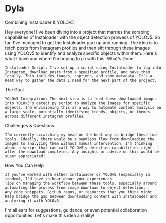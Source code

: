 # Dyla 

Combining Instaloader & YOLOv5

Hey everyone! I've been diving into a project that marries the scraping capabilities of Instaloader with the object detection prowess of YOLOv5. So far, I've managed to get the Instaloader part up and running. The idea is to fetch posts from Instagram profiles and then sift through these images using YOLOv5 to identify and analyze specific objects within them. Here's what I have and where I'm hoping to go with this:
What's Done

    Instaloader Script: I've set up a script using Instaloader to log into Instagram, download posts from a specified profile, and save them locally. This includes images, captions, and some metadata. It's a neat way to gather the data I need for the next part of the project.

The Goal

    YOLOv5 Integration: The next step is to feed these downloaded images into YOLOv5's detect.py script to analyze the images for specific objects. I'm envisioning this as a way to automate content analysis on a large scale, potentially identifying trends, objects, or themes across different Instagram profiles.

Challenges & Questions

    I'm currently scratching my head on the best way to bridge these two tools. Ideally, there would be a seamless flow from downloading the images to analyzing them without manual intervention. I'm thinking about a script that can call YOLOv5's detection capabilities right after the download completes. Any insights or advice on this would be super appreciated!

How You Can Help

    If you've worked with either Instaloader or YOLOv5 (especially in tandem), I'd love to hear about your experiences.
    Tips on managing the workflow between these tools, especially around automating the process from image download to object detection.
    Any code snippets, GitHub repos, or resources that you think might help bridge the gap between downloading content with Instaloader and analyzing it with YOLOv5.

I'm all ears for suggestions, guidance, or even potential collaboration opportunities. Let's make this idea a reality!


